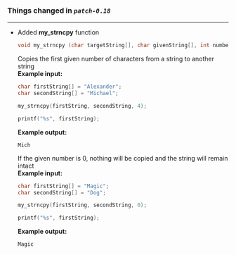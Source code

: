 ### Things changed in *`patch-0.18`*
---
   
   
* Added __my_strncpy__ function  
    ```C
    void my_strncpy (char targetString[], char givenString[], int numberOfCharacters)
    ```   
    Copies the first given number of characters from a string to another string   
    __Example input:__    
             
    ```C
    char firstString[] = "Alexander";
    char secondString[] = "Michael";
    
    my_strncpy(firstString, secondString, 4);
    
    printf("%s", firstString);
    ```  
    __Example output:__    
    ```
    Mich
    ```  
    If the given number is 0, nothing will be copied and the string will remain intact  
    __Example input:__    
             
    ```C
    char firstString[] = "Magic";
    char secondString[] = "Dog";
    
    my_strncpy(firstString, secondString, 0);
    
    printf("%s", firstString);
    ```  
    __Example output:__    
    ```
    Magic
    ``` 

